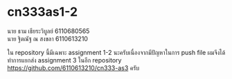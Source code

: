 # cn333as1-2
นาย ธาม เธียระวิบูลย์ 6110680565<br>
นาย ฐิตณัฐ ณ สงขลา 6110613210

ใน repository นี้มีเฉพาะ assignment 1-2 นะครับเนื่องจากมีปัญหาในการ push file ผมจึงได้ทำการแยกส่ง assignment 3 ในอีก repository 
https://github.com/6110613210/cn333-as3 ครับ 
